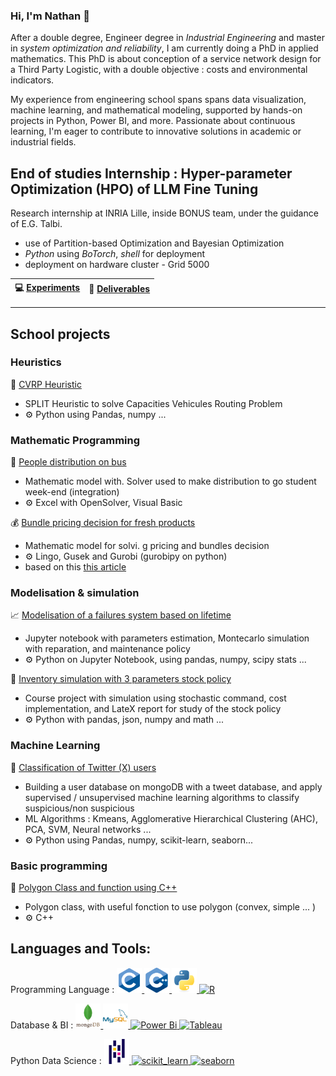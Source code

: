 ### Hi, I'm Nathan 👋

After a double degree, Engineer degree in *Industrial Engineering* and master in *system optimization and reliability*, I am currently doing a PhD in applied mathematics. This PhD is about conception of a service network design for a Third Party Logistic, with a double objective : costs and environmental indicators. 

My experience from engineering school spans spans data visualization, machine learning, and mathematical modeling, supported by hands-on projects in Python, Power BI, and more. Passionate about continuous learning, I'm eager to contribute to innovative solutions in academic or industrial fields.


## End of studies Internship : Hyper-parameter Optimization (HPO) of LLM Fine Tuning

Research internship at INRIA Lille, inside BONUS team, under the guidance of E.G. Talbi. 
- use of Partition-based Optimization and Bayesian Optimization
- *Python* using *BoTorch*, *shell* for deployment 
- deployment on hardware cluster - Grid 5000

| 💻 [Experiments](https://github.com/Kiwy3/Scalable_HPO_LLM) | 📰 [Deliverables](https://github.com/Kiwy3/ST30-deliverables) |
| ----------------------------------------------------------- | ------------------------------------------------------------- |

---

## School projects

### Heuristics

 🚚 [CVRP Heuristic](https://github.com/Kiwy3/CVRP) 
 * SPLIT Heuristic to solve Capacities Vehicules Routing Problem
 * ⚙ Python using Pandas, numpy ...
 

### Mathematic Programming

 
 🚌 [People distribution on bus](https://github.com/Kiwy3/Bus_wei) 
 * Mathematic model with. Solver used to make distribution to go student week-end (integration)
 * ⚙ Excel with OpenSolver, Visual Basic

💰 [Bundle pricing decision for fresh products](https://github.com/Kiwy3/Pricing_GP30) 
 * Mathematic model for solvi. g pricing and bundles decision
 * ⚙ Lingo, Gusek and Gurobi (gurobipy on python)
 * based on this [this article](https://onlinelibrary.wiley.com/doi/10.1155/2018/1595807)


### Modelisation & simulation
 
 📈 [Modelisation of a failures system based on lifetime](https://github.com/Kiwy3/Simu_maintenance)
 * Jupyter notebook with parameters estimation, Montecarlo simulation with reparation, and maintenance policy
 * ⚙ Python on Jupyter Notebook, using pandas, numpy, scipy stats ...

  🏬 [Inventory simulation with 3 parameters stock policy](https://github.com/Kiwy3/Stock_Simulation)
 * Course project with simulation using stochastic command, cost implementation, and LateX report for study of the stock policy
 * ⚙ Python with pandas, json, numpy and math ...

### Machine Learning
 
 📱 [Classification of Twitter (X) users](https://github.com/Kiwy3/IF29_project)  
 * Building a user database on mongoDB with a tweet database, and apply supervised / unsupervised machine learning algorithms to classify suspicious/non suspicious
 * ML Algorithms : Kmeans, Agglomerative Hierarchical Clustering (AHC), PCA, SVM, Neural networks ...
 * ⚙ Python using Pandas, numpy, scikit-learn, seaborn...

### Basic programming
 
 📐 [Polygon Class and function using C++](https://github.com/Kiwy3/cpp_polygon) 
 * Polygon class, with useful fonction to use polygon (convex, simple ... ) 
 * ⚙ C++
 


## Languages and Tools:

<p align="left"> Programming Language : 
 <a href="https://www.cprogramming.com/" target="_blank" rel="noreferrer"> <img src="https://raw.githubusercontent.com/devicons/devicon/master/icons/c/c-original.svg" alt="c" width="40" height="40"/> </a> 
 <a href="https://www.w3schools.com/cpp/" target="_blank" rel="noreferrer"> <img src="https://raw.githubusercontent.com/devicons/devicon/master/icons/cplusplus/cplusplus-original.svg" alt="cplusplus" width="40" height="40"/> </a> 
<a href="https://www.python.org" target="_blank" rel="noreferrer"> <img src="https://raw.githubusercontent.com/devicons/devicon/master/icons/python/python-original.svg" alt="python" width="40" height="40"/> </a>
 <a href="https://www.r-project.org/" target="_blank" rel="noreferrer"> <img src="https://www.r-project.org/Rlogo.png" alt="R" width="40" height="40"/> </a>
 </p>
 
 <p align="left"> Database & BI : 
 <a href="https://www.mongodb.com/" target="_blank" rel="noreferrer"> <img src="https://raw.githubusercontent.com/devicons/devicon/master/icons/mongodb/mongodb-original-wordmark.svg" alt="mongodb" width="40" height="40"/> </a> 
 <a href="https://www.mysql.com/" target="_blank" rel="noreferrer"> <img src="https://raw.githubusercontent.com/devicons/devicon/master/icons/mysql/mysql-original-wordmark.svg" alt="mysql" width="40" height="40"/> </a> 
 <a href="https://powerbi.microsoft.com/" target="_blank" rel="noreferrer"> <img src="https://cdn-dynmedia-1.microsoft.com/is/image/microsoftcorp/Analysts_PBI?resMode=sharp2&op_usm=1.5,0.65,15,0&wid=2000&qlt=99&fmt=png-alpha&fit=constrain" alt="Power Bi" width="40" height="40"/> </a>
 <a href=" https://www.tableau.com/" target="_blank" rel="noreferrer"> <img src="https://upload.wikimedia.org/wikipedia/commons/thumb/4/4b/Tableau_Logo.png/800px-Tableau_Logo.png" alt="Tableau" width="130" height="30"/> </a>

 
 </p>
 
  <p align="left"> Python Data Science : 
 <a href="https://pandas.pydata.org/" target="_blank" rel="noreferrer"> <img src="https://raw.githubusercontent.com/devicons/devicon/2ae2a900d2f041da66e950e4d48052658d850630/icons/pandas/pandas-original.svg" alt="pandas" width="40" height="40"/> </a> 
<a href="https://scikit-learn.org/" target="_blank" rel="noreferrer"> <img src="https://upload.wikimedia.org/wikipedia/commons/0/05/Scikit_learn_logo_small.svg" alt="scikit_learn" width="40" height="40"/> </a> 
<a href="https://seaborn.pydata.org/" target="_blank" rel="noreferrer"> <img src="https://seaborn.pydata.org/_images/logo-mark-lightbg.svg" alt="seaborn" width="40" height="40"/> </a> 
</p>
